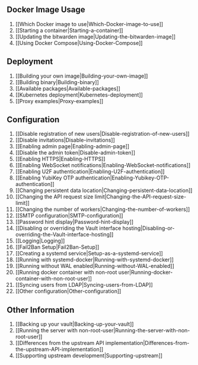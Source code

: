 ## Docker Image Usage
1. [[Which Docker image to use|Which-Docker-image-to-use]]
1. [[Starting a container|Starting-a-container]]
1. [[Updating the bitwarden image|Updating-the-bitwarden-image]]
1. [[Using Docker Compose|Using-Docker-Compose]]

## Deployment
1. [[Building your own image|Building-your-own-image]]
1. [[Building binary|Building-binary]]
1. [[Available packages|Available-packages]]
1. [[Kubernetes deployment|Kubernetes-deployment]]
1. [[Proxy examples|Proxy-examples]]

## Configuration
1. [[Disable registration of new users|Disable-registration-of-new-users]]
1. [[Disable invitations|Disable-invitations]]
1. [[Enabling admin page|Enabling-admin-page]]
1. [[Disable the admin token|Disable-admin-token]]
1. [[Enabling HTTPS|Enabling-HTTPS]]
1. [[Enabling WebSocket notifications|Enabling-WebSocket-notifications]]
1. [[Enabling U2F authentication|Enabling-U2F-authentication]]
1. [[Enabling YubiKey OTP authentication|Enabling-Yubikey-OTP-authentication]]
1. [[Changing persistent data location|Changing-persistent-data-location]]
1. [[Changing the API request size limit|Changing-the-API-request-size-limit]]
1. [[Changing the number of workers|Changing-the-number-of-workers]]
1. [[SMTP configuration|SMTP-configuration]]
1. [[Password hint display|Password-hint-display]]
1. [[Disabling or overriding the Vault interface hosting|Disabling-or-overriding-the-Vault-interface-hosting]]
1. [[Logging|Logging]]
1. [[Fail2Ban Setup|Fail2Ban-Setup]]
1. [[Creating a systemd service|Setup-as-a-systemd-service]]
1. [[Running with systemd-docker|Running-with-systemd-docker]]
1. [[Running without WAL enabled|Running-without-WAL-enabled]]
1. [[Running docker container with non-root user|Running-docker-container-with-non-root-user]]
1. [[Syncing users from LDAP|Syncing-users-from-LDAP]]
1. [[Other configuration|Other-configuration]]

## Other Information
1. [[Backing up your vault|Backing-up-your-vault]]
1. [[Running the server with non-root-user|Running-the-server-with-non-root-user]]
1. [[Differences from the upstream API implementation|Differences-from-the-upstream-API-implementation]]
1. [[Supporting upstream development|Supporting-upstream]]